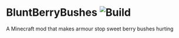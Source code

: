 # BluntBerryBushes ![Build](https://github.com/DeflatedPickle/BluntBerryBushes/actions/workflows/gradle-build.yml/badge.svg)
A Minecraft mod that makes armour stop sweet berry bushes hurting
